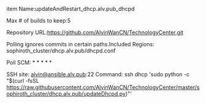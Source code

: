 item Name:updateAndRestart_dhcp.alv.pub_dhcpd

Max # of builds to keep:5

Repository URL:https://github.com/AlvinWanCN/TechnologyCenter.git

Polling ignores commits in certain paths.Included Regions: sophiroth_cluster/dhcp.alv.pub/dhcpd.conf

Poll SCM: * * * * *

SSH site: alvin@ansible.alv.pub:22
Command: ssh dhcp 'sudo python -c "$(curl -fsSL https://raw.githubusercontent.com/AlvinWanCN/TechnologyCenter/master/sophiroth_cluster/dhcp.alv.pub/updateDhcpd.py)"'